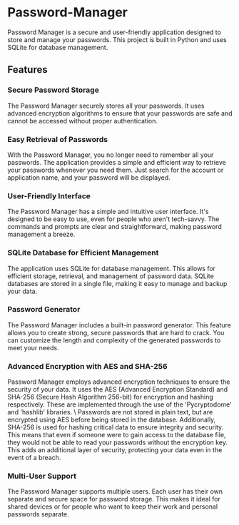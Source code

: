 # Password-Manager

Password Manager is a secure and user-friendly application designed to store and manage your passwords. This project is built in Python and uses SQLite for database management.

## Features

### Secure Password Storage
The Password Manager securely stores all your passwords. It uses advanced encryption algorithms to ensure that your passwords are safe and cannot be accessed without proper authentication.

### Easy Retrieval of Passwords
With the Password Manager, you no longer need to remember all your passwords. The application provides a simple and efficient way to retrieve your passwords whenever you need them. Just search for the account or application name, and your password will be displayed.

### User-Friendly Interface
The Password Manager has a simple and intuitive user interface. It's designed to be easy to use, even for people who aren't tech-savvy. The commands and prompts are clear and straightforward, making password management a breeze.

### SQLite Database for Efficient Management
The application uses SQLite for database management. This allows for efficient storage, retrieval, and management of password data. SQLite databases are stored in a single file, making it easy to manage and backup your data.

### Password Generator
The Password Manager includes a built-in password generator. This feature allows you to create strong, secure passwords that are hard to crack. You can customize the length and complexity of the generated passwords to meet your needs.

### Advanced Encryption with AES and SHA-256
Password Manager employs advanced encryption techniques to ensure the security of your data. It uses the AES (Advanced Encryption Standard) and SHA-256 (Secure Hash Algorithm 256-bit) for encryption and hashing respectively. These are implemented through the use of the 'Pycryptodome' and 'hashlib' libraries.
\\
Passwords are not stored in plain text, but are encrypted using AES before being stored in the database. Additionally, SHA-256 is used for hashing critical data to ensure integrity and security. This means that even if someone were to gain access to the database file, they would not be able to read your passwords without the encryption key. This adds an additional layer of security, protecting your data even in the event of a breach.

### Multi-User Support
The Password Manager supports multiple users. Each user has their own separate and secure space for password storage. This makes it ideal for shared devices or for people who want to keep their work and personal passwords separate.
